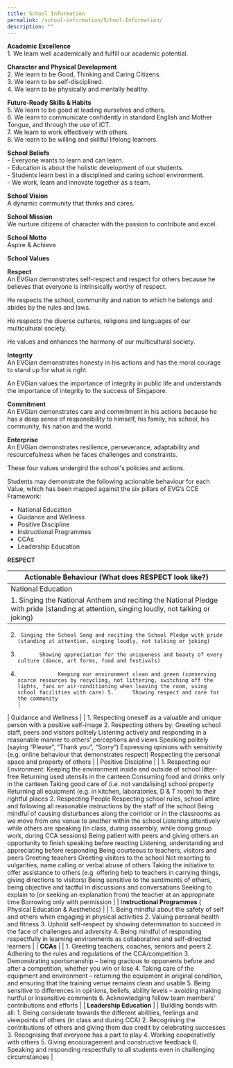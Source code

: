 ```yaml
---
title: School Information
permalink: /school-information/School-Information/
description: ""
---
```

**Academic Excellence**  
1\. We learn well academically and fulfill our academic potential.

**Character and Physical Development**  
2\. We learn to be Good, Thinking and Caring Citizens.  
3\. We learn to be self-disciplined.  
4\. We learn to be physically and mentally healthy.

**Future-Ready Skills & Habits**  
5\. We learn to be good at leading ourselves and others.  
6\. We learn to communicate confidently in standard English and Mother Tongue, and through the use of ICT.  
7\. We learn to work effectively with others.  
8\. We learn to be willing and skillful lifelong learners.

**School Beliefs**  
\- Everyone wants to learn and can learn.  
\- Education is about the holistic development of our students.  
\- Students learn best in a disciplined and caring school environment.  
\- We work, learn and innovate together as a team. 

**School Vision**  
A dynamic community that thinks and cares.

**School Mission**  
We nurture citizens of character with the passion to contribute and excel.

**School Motto**  
Aspire & Achieve

**School Values**

**Respect**  
An EVGian demonstrates self-respect and respect for others because he believes that everyone is intrinsically worthy of respect.

He respects the school, community and nation to which he belongs and abides by the rules and laws.

He respects the diverse cultures, religions and languages of our multicultural society.

He values and enhances the harmony of our multicultural society.

**Integrity**  
An EVGian demonstrates honesty in his actions and has the moral courage to stand up for what is right.

An EVGian values the importance of integrity in public life and understands the importance of integrity to the success of Singapore.

**Commitment**  
An EVGian demonstrates care and commitment in his actions because he has a deep sense of responsibility to himself, his family, his school, his community, his nation and the world.

**Enterprise**  
An EVGian demonstrates resilience, perseverance, adaptability and resourcefulness when he faces challenges and constraints.

These four values undergird the school's policies and actions.

Students may demonstrate the following actionable behaviour for each Value, which has been mapped against the six pillars of EVG’s CCE Framework:

*   National Education
*   Guidance and Wellness
*   Positive Discipline
*   Instructional Programmes
*   CCAs
*   Leadership Education

**RESPECT**

| Actionable Behaviour (What does RESPECT look like?)                                                                                                                                                                                                                                                                                                                                                                                                                                                                                                                                                                                                                                                                                                                                                                                                                                                                                                                                                                                                                                                                                                                                                                                                                                                                                                                                                                                                              |
|-|
| National Education                                                                                                                                                                                                                                                                                                                                                                                                                                                                                                                                                                                                                                                                                                                                                                                                                                                                                                                                                                                                                                                                                                                                                                                                                                                                                                                                                                                                                                               |
| 1.      Singing the National Anthem and reciting the National Pledge with pride (standing at attention, singing loudly, not talking or joking)     
2.      Singing the School Song and reciting the School Pledge with pride (standing at attention, singing loudly, not talking or joking) 
3.            Showing appreciation for the uniqueness and beauty of every culture (dance, art forms, food and festivals) 
4.                  Keeping our environment clean and green (conserving scarce resources by recycling, not littering, switching off the lights, fans or air-conditioning when leaving the room, using school facilities with care) 5.      Showing respect and care for the community                                                                                                                                                                                                                                                                                                                                                                                                                                                                                                                                                                                                                                                                                                                                                                             |
| Guidance and Wellness                                                                                                                                                                                                                                                                                                                                                                                                                                                                                                                                                                                                                                                                                                                                                                                                                                                                                                                                                                                                                                                                                                                                                                                                                                                                                                                                                                                                                                            |
| 1.      Respecting oneself as a valuable and unique person with a positive self-image 
2.      Respecting others by:  Greeting school staff, peers and visitors politely Listening actively and responding in a reasonable manner to others’ perceptions and views Speaking politely (saying “Please”, “Thank you”, “Sorry”) Expressing opinions with sensitivity (e.g. online behaviour that demonstrates respect) Respecting the personal space and property of others                                                                                                                                                                                                                                                                                                                                                                                                                                                                                                                                                                                                                                                                                                                                                                                                                                                                                                                                                                                          |
| Positive Discipline                                                                                                                                                                                                                                                                                                                                                                                                                                                                                                                                                                                                                                                                                                                                                                                                                                                                                                                                                                                                                                                                                                                                                                                                                                                                                                                                                                                                                                              |
| 1.      Respecting our Environment:  Keeping the environment inside and outside of school litter-free Returning used utensils in the canteen Consuming food and drinks only in the canteen Taking good care of (i.e. not vandalising) school property Returning all equipment (e.g. in kitchen, laboratories, D & T room) to their rightful places 
2.      Respecting People Respecting school rules, school attire and following all reasonable instructions by the staff of the school Being mindful of causing disturbances along the corridor or in the classrooms as we move from one venue to another within the school Listening attentively while others are speaking (in class, during assembly, while doing group work, during CCA sessions) Being patient with peers and giving others an opportunity to finish speaking before reacting Listening, understanding and appreciating before responding Being courteous to teachers, visitors and peers Greeting teachers Greeting visitors to the school Not resorting to vulgarities, name calling or verbal abuse of others Taking the initiative to offer assistance to others (e.g. offering help to teachers in carrying things, giving directions to visitors) Being sensitive to the sentiments of others, being objective and tactful in discussions and conversations Seeking to explain to (or seeking an explanation from) the teacher at an appropriate time Borrowing only with permission |
| I**nstructional Programmes** ( Physical Education & Aesthetics)                                                                                                                                                                                                                                                                                                                                                                                                                                                                                                                                                                                                                                                                                                                                                                                                                                                                                                                                                                                                                                                                                                                                                                                                                                                                                                                                                                                                      |
| 1.      Being mindful about the safety of self and others when engaging in physical activities 
2.      Valuing personal health and fitness 
3.            Uphold self-respect by showing determination to succeed in the face of challenges and adversity 
4.                  Being mindful of responding respectfully in learning environments as collaborative and self-directed learners                                                                                                                                                                                                                                                                                                                                                                                                                                                                                                                                                                                                                                                                                                                                                                                                                                                                                                                                                                                                                                                                                         |
| **CCAs**                                                                                                                                                                                                                                                                                                                                                                                                                                                                                                                                                                                                                                                                                                                                                                                                                                                                                                                                                                                                                                                                                                                                                                                                                                                                                                                                                                                                                                                            |
| 1.      Greeting teachers, coaches, seniors and peers 
2.      Adhering to the rules and regulations of the CCA/competition 
3.            Demonstrating sportsmanship – being gracious to opponents before and after a competition, whether you win or lose
4.                   Taking care of the equipment and environment – returning the equipment in original condition, and ensuring that the training venue remains clean and usable 
5.                         Being sensitive to differences in opinions, beliefs, ability levels – avoiding making hurtful or insensitive comments 
6.                               Acknowledging fellow team members’ contributions and efforts                                                                                                                                                                                                                                                                                                                                                                                                                                                                                                                                                                                                                                                                                                                                                                                                                                      |
| **Leadership Education**                                                                                                                                                                                                                                                                                                                                                                                                                                                                                                                                                                                                                                                                                                                                                                                                                                                                                                                                                                                                                                                                                                                                                                                                                                                                                                                                                                                                                                            |
| Building bonds with all: 1.      Being considerate towards the different abilities, feelings and viewpoints of others (in class and during CCA) 
2.      Recognising the contributions of others and giving them due credit by celebrating successes 
3.           Recognising that everyone has a part to play 
4.                 Working cooperatively with others 
5.                       Giving encouragement and constructive feedback 
6.                            Speaking and responding respectfully to all students even in challenging circumstances                                                                                                                                                                                                                                                                                                                                                                                                                                                                                                                                                                                                                                                                                                                                                                                                                                                                                                                                                         |